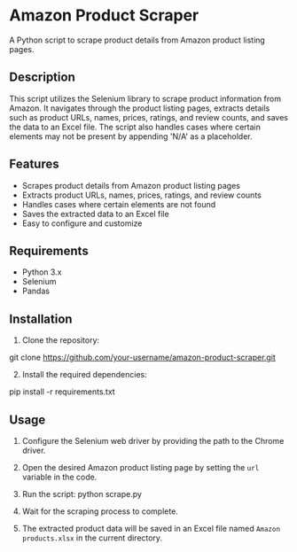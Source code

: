 # Amazon Product Scraper

A Python script to scrape product details from Amazon product listing pages.

## Description

This script utilizes the Selenium library to scrape product information from Amazon. It navigates through the product listing pages, extracts details such as product URLs, names, prices, ratings, and review counts, and saves the data to an Excel file. The script also handles cases where certain elements may not be present by appending 'N/A' as a placeholder.

## Features

- Scrapes product details from Amazon product listing pages
- Extracts product URLs, names, prices, ratings, and review counts
- Handles cases where certain elements are not found
- Saves the extracted data to an Excel file
- Easy to configure and customize

## Requirements

- Python 3.x
- Selenium
- Pandas

## Installation

1. Clone the repository:

git clone https://github.com/your-username/amazon-product-scraper.git

2. Install the required dependencies:

pip install -r requirements.txt

## Usage

1. Configure the Selenium web driver by providing the path to the Chrome driver.
2. Open the desired Amazon product listing page by setting the `url` variable in the code.
3. Run the script:
python scrape.py

4. Wait for the scraping process to complete.
5. The extracted product data will be saved in an Excel file named `Amazon products.xlsx` in the current directory.



